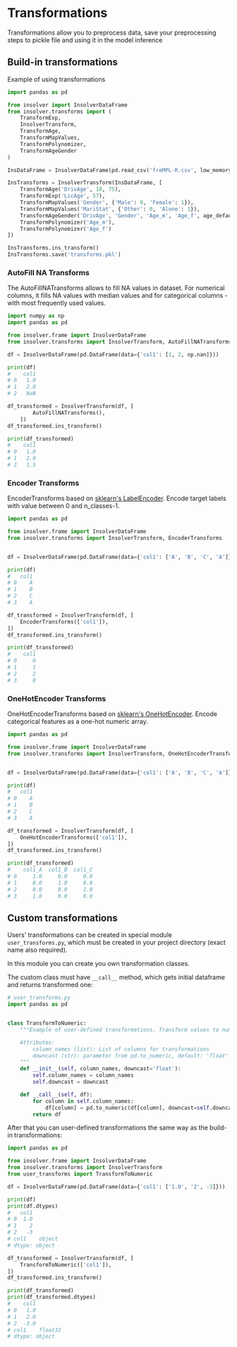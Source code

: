 # Transformations

Transformations allow you to preprocess data, save your preprocessing steps to pickle file and using it in the model inference

## Build-in transformations

Example of using transformations

```python
import pandas as pd

from insolver import InsolverDataFrame
from insolver.transforms import (
    TransformExp,
    InsolverTransform,
    TransformAge,
    TransformMapValues,
    TransformPolynomizer,
    TransformAgeGender
)

InsDataFrame = InsolverDataFrame(pd.read_csv('freMPL-R.csv', low_memory=False))

InsTransforms = InsolverTransform(InsDataFrame, [
    TransformAge('DrivAge', 18, 75),
    TransformExp('LicAge', 57),
    TransformMapValues('Gender', {'Male': 0, 'Female': 1}),
    TransformMapValues('MariStat', {'Other': 0, 'Alone': 1}),
    TransformAgeGender('DrivAge', 'Gender', 'Age_m', 'Age_f', age_default=18, gender_male=0, gender_female=1),
    TransformPolynomizer('Age_m'),
    TransformPolynomizer('Age_f')
])

InsTransforms.ins_transform()
InsTransforms.save('transforms.pkl')
```

### AutoFill NA Transforms

The AutoFillNATransforms allows to fill NA values in dataset. 
For numerical columns, it fills NA values with median values and for categorical columns - with most frequently used values.

```python
import numpy as np
import pandas as pd

from insolver.frame import InsolverDataFrame
from insolver.transforms import InsolverTransform, AutoFillNATransforms

df = InsolverDataFrame(pd.DataFrame(data={'col1': [1, 2, np.nan]}))

print(df)
#    col1
# 0   1.0
# 1   2.0
# 2   NaN

df_transformed = InsolverTransform(df, [
        AutoFillNATransforms(),
    ])
df_transformed.ins_transform()

print(df_transformed)
#    col1
# 0   1.0
# 1   2.0
# 2   1.5
```

### Encoder Transforms

EncoderTransforms based on [sklearn's LabelEncoder](https://scikit-learn.org/stable/modules/generated/sklearn.preprocessing.LabelEncoder.html). Encode target labels with value between 0 and n_classes-1.

```python
import pandas as pd

from insolver.frame import InsolverDataFrame
from insolver.transforms import InsolverTransform, EncoderTransforms


df = InsolverDataFrame(pd.DataFrame(data={'col1': ['A', 'B', 'C', 'A']}))

print(df)
#   col1
# 0    A
# 1    B
# 2    C
# 3    A

df_transformed = InsolverTransform(df, [
    EncoderTransforms(['col1']),
])
df_transformed.ins_transform()

print(df_transformed)
#    col1
# 0     0
# 1     1
# 2     2
# 3     0
```

### OneHotEncoder Transforms

OneHotEncoderTransforms based on [sklearn's OneHotEncoder](https://scikit-learn.org/stable/modules/generated/sklearn.preprocessing.OneHotEncoder.html). Encode categorical features as a one-hot numeric array.

```python
import pandas as pd

from insolver.frame import InsolverDataFrame
from insolver.transforms import InsolverTransform, OneHotEncoderTransforms


df = InsolverDataFrame(pd.DataFrame(data={'col1': ['A', 'B', 'C', 'A']}))

print(df)
#   col1
# 0    A
# 1    B
# 2    C
# 3    A

df_transformed = InsolverTransform(df, [
    OneHotEncoderTransforms(['col1']),
])
df_transformed.ins_transform()

print(df_transformed)
#    col1_A  col1_B  col1_C
# 0     1.0     0.0     0.0
# 1     0.0     1.0     0.0
# 2     0.0     0.0     1.0
# 3     1.0     0.0     0.0
```

## Custom transformations

Users' transformations can be created in special module `user_transforms.py`, which must be created in your project directory (exact name also required).

In this module you can create you own transformation classes.

The custom class must have `__call__` method, which gets initial dataframe and returns transformed one:

```python
# user_transforms.py
import pandas as pd


class TransformToNumeric:
    """Example of user-defined transformations. Transform values to numeric.

    Attributes:
        column_names (list): List of columns for transformations
        downcast (str): parameter from pd.to_numeric, default: 'float'
    """
    def __init__(self, column_names, downcast='float'):
        self.column_names = column_names
        self.downcast = downcast

    def __call__(self, df):
        for column in self.column_names:
            df[column] = pd.to_numeric(df[column], downcast=self.downcast)
        return df
```

After that you can user-defined transformations the same way as the build-in transformations:

```python
import pandas as pd

from insolver.frame import InsolverDataFrame
from insolver.transforms import InsolverTransform
from user_transforms import TransformToNumeric

df = InsolverDataFrame(pd.DataFrame(data={'col1': ['1.0', '2', -3]}))

print(df)
print(df.dtypes)
#   col1
# 0  1.0
# 1    2
# 2   -3
# col1    object
# dtype: object

df_transformed = InsolverTransform(df, [
    TransformToNumeric(['col1']),
])
df_transformed.ins_transform()

print(df_transformed)
print(df_transformed.dtypes)
#    col1
# 0   1.0
# 1   2.0
# 2  -3.0
# col1    float32
# dtype: object
```
